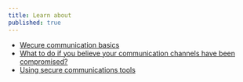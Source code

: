 ```yaml
---
title: Learn about
published: true
---
```

- [Wecure communication basics](topics/understand-4-digisec/4-secure-communications/3-1-learn.md)
- [What to do if you believe your communication channels have been compromised?](topics/understand-4-digisec/4-secure-communications/3-1-learn.md)
- [Using secure communications tools](topics/understand-4-digisec/4-secure-communications/3-1-learn.md)
